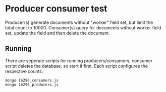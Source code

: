 Producer consumer test
======================

Producer(s) generate documents without "worker" field set, but limit the total count to 10000.
Consumer(s) query for documents without worker field set, update the field and then delete the document.

Running
-------

There are seperate scripts for running producers/consumers, consumer script deletes the database, so start it first. Each script configures the respective counts.

    mongo 16296_consumers.js
    mongo 16296_producers.js


